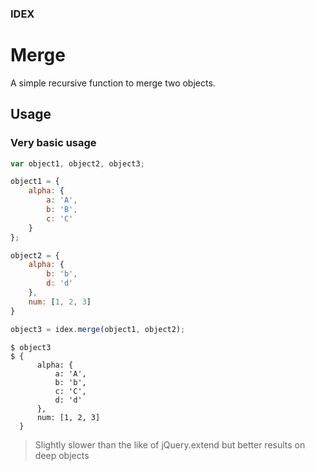 ### IDEX
# Merge

A simple recursive function to merge two objects.

## Usage

### Very basic usage

```js
var object1, object2, object3;

object1 = {
    alpha: {
        a: 'A',
        b: 'B',
        c: 'C'
    }
};

object2 = {
    alpha: {
        b: 'b',
        d: 'd'
    },
    num: [1, 2, 3]
}

object3 = idex.merge(object1, object2);
```

```
$ object3
$ {
      alpha: {
          a: 'A',
          b: 'b',
          c: 'C',
          d: 'd'
      },
      num: [1, 2, 3]
  }
```

> Slightly slower than the like of jQuery.extend but better results on deep objects